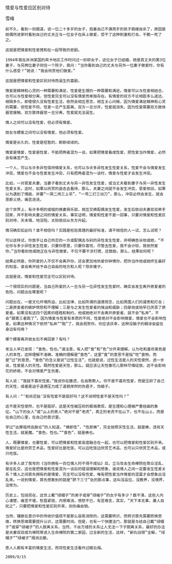 情爱与性爱应区别对待
 
雪峰


    前不久，看到一则报道，说一位二十多岁的女子，抱着自己不满周岁的孩子跳楼自杀了，原因是她偶然进家时看到自己的丈夫正与一位女子在床上做爱，受不了这种刺激和打击，干脆一死了之。

    这就是把情爱和性爱搅和在一起导致的悲剧。

    1994年我在非洲某国的宾卡地区工作时问过一妙龄女子，这位女子已结婚，她是其丈夫的第3位妻子，与另两位妻子同住一个院子，我问：“当你看到自己的丈夫与另外一位妻子做爱时，你有什么感受？”她说：“我会欣赏他们做爱。”

    这就是把情爱和性爱区别对待而诞生的喜剧。

    情爱是精神和心灵的一种需要和满足，性爱是生理的一种需要和满足。情爱可以与性爱相结合，也可以与性爱相分离，但性爱完全可以没有情爱而单独存在。有情爱的双方不论相距多么遥远，相隔多久，即使很久没有性爱生活，依然会相互思念，相互关心问候，因为情爱满足精神和心灵的需要，但性爱不同，性爱一旦产生距离，双方一旦分开，性爱就消失，因为性爱需要双方肢体器官接触，双方肢体器官一旦分离，性爱就无法诞生。

    情人之间可以没有性爱，但必须有情爱。

    妓女与嫖客之间可以没有情爱，但必须有性爱。

    情爱是长久的，性爱是短暂的，断断续续的。

    情爱是情爱，性爱是性爱，不能把两者混为一谈，如果把情爱看成性爱，把性爱当作情爱，必然会有痛苦产生。

    一个人，可以与许多异性保持情爱关系，也可以与许多异性发生性爱关系，性爱不会与情爱发生冲突，情爱也不会与性爱发生冲突，只有把两者混为一谈时，情爱与性爱才会发生冲突。

    比如，一对恩爱夫妻，当妻子看到丈夫与另一异性发生性爱，或当丈夫看到妻子与另一异性发生性爱关系，这时，如果以欣赏的姿态去看待，那么，夫妻之间就不会发生冲突，恩爱依旧，如果以为遇到了情敌，非要“一哭二闹三上吊”，“一骂二打三动刀”，那么，冲突必然会发生，就会恩断义绝，痛苦涟涟。

    这个世界上，有许多明的或暗的换妻俱乐部，相互交换配偶发生性爱，发生后依旧夫妻双双牵手回家，并不影响夫妻之间的情爱关系，事实证明，情爱和性爱不是一回事，只要对情爱和性爱区别对待，天未塌，地没陷，太阳依旧从东方升起。

    情况确实如此吗？谁不相信吗？实践是检验真理的最好标准，请不相信的人一试，怎么试呢？

    可以这样试，你放手让自己热恋的一方或配偶去与别的异性发生性爱，并明确告诉他或她，“不论你与多少异性发生性爱，只要你愿意，只要你喜悦，尽管去性爱，我不会计较，我依然爱你。”当你看到他或她正在与异性做爱，不仅不要干涉打搅，还鼓励，那么，结果如何呢？

    结果必然是，你所爱的人不仅不会离开你，还会更加地热爱你钟情你，把你当作他或她终生最好的知音。谁会离开给予自己自由的地方和人呢？除非傻子。

    这就是说，情爱和性爱完全可以区别对待。

    一个很现实的问题是，当自己所爱的人一旦与另一位异性发生性爱时，确实会发生离开原爱者的危险，问题出在哪里呢？

    问题出在，一是文化环境所迫，比如法律，比如所谓的道德观念，比如周围人们的谴责和打击；二是原爱者的嫉妒愤怒和不理解；三是与之发生性爱者的强迫和威胁；四是他或他早已厌恶了原爱者。如果没有这四个因素的桎梏和制约，他或她绝对不会离开原爱者，就不会“私奔”，不会“跟第三者跑了”。因为情爱与性爱有本质的不同，性爱绝对不会影响情爱，情爱也不会影响性爱。如果这种情况下依然“私奔”“跑”了，我会祝贺你，你应该庆幸，这种没脑子的糊涂虫留在身边有何用？

    哪个嫖客离开妓女后不再回家？有吗？

    老古人早已发现：“食色，性也。”请注意，有人把“食”和“色”分开来理解，认为吃和喜欢美色是人的本性，这样理解不准确，准确的理解是“食色”，这里“食”的意思不是指“吃”食物，而是“过”的意思，“食色”的含义是说“过性生活”，也就是说，过性生活是人的天性使然，进一步说，性爱是人的天性。既然性爱是天性，那么，就应该让天性像花儿那样尽情绽放，这不会影响花的娇艳，不会对情爱产生伤害。

    有人说：“我就不喜欢性爱。”我说你在撒谎，在自欺欺人。你不是不喜欢性爱，而是压抑了自己的天性，或者是迫于道德压力成了道貌岸然的伪君子，伪娘子。

    有人问：“‘和尚尼姑’没有性爱不是挺好吗？这不说明性爱不是天性吗？”

    这不是天性使然，也不是挺好，这是天性被压抑的极端表现，是生理和心理被严重扭曲的象征。“山下的女人”或“山上的男人”绝对不是“老虎”，真正的老虎不在山下，也不在山上，而是在自己的心里，在自己的意识里。

    学过“达摩祖师血脉论”的人知道，“佛即性”，“性即佛”，完全按照天性生活，就是佛，违背天性生活，就是魔。“食色，性也。”“食色”，就是佛也。

    人，既要情爱，也要性爱，可以把情爱和性爱高度融合在一起，也可以把情爱和性爱区别开来。情爱好比是欣赏艺术品，性爱好比是吃饭，可以边吃饭边欣赏艺术品，也可以只欣赏艺术品，或只吃饭。

    有许多人读了我写的《当你拥有一百位情人时不得不成仙》后，立马攻击生命禅院在聚众淫乱，是在乱交，这也是把情爱和性爱混为一谈后的错误理解和想象，谁说情人之间一定要发生性爱关系？情人之间首先拥有的是情爱，完全可以没有性爱，唯有把性爱当作情爱的混蛋才会想象出淫乱来。一说到情爱，首先想象到的就是“脐下三寸”处的那点事，这叫没品位，没教养，没境界，没修为。

    历史上，包括现在，这世上戴“绿帽子”的男子或穿“绿裙子”的女子有多少？数不清，这些人内心凄楚，痛苦不堪，愁眉紧锁，内恨难消，愤怒不已，有苦难言，其实，“天下本无事，庸人自扰之”，只要把情爱和性爱区别开来，则伤痛自销。

    当然，镶嵌在意识中的传统价值观不是那么容易消除的，这需要转识，而转识首先需要转换思维，转换思维需要提升认识，这需要时间。但是，也有一个快捷法门，那就是与给自己戴“绿帽子”或穿“绿裙子”的人脱离关系，当然，千丝万缕的关系让人无法一下子脱离关系，最好的办法是夫妻双双成为禅院草进入生命禅院的第二家园，过全新的生活，这样，“新仇旧恨”全解，“绿帽子”“绿裙子”烟消云散。

    愿人人都有丰富的情爱生活，而将性爱生活看作过眼云烟。

    2009/9/15



